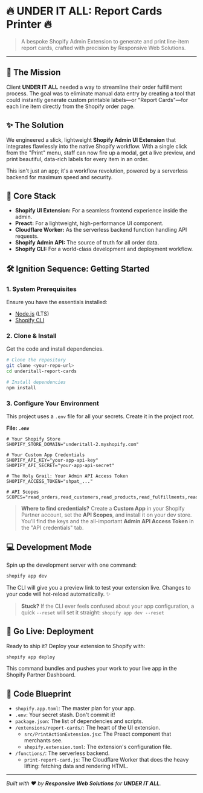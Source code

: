 # 🔥 UNDER IT ALL: Report Cards Printer 🔥

> A bespoke Shopify Admin Extension to generate and print line-item report cards, crafted with precision by Responsive Web Solutions.

---

## 🎯 The Mission

Client **UNDER IT ALL** needed a way to streamline their order fulfillment process. The goal was to eliminate manual data entry by creating a tool that could instantly generate custom printable labels—or "Report Cards"—for each line item directly from the Shopify order page.

## ✨ The Solution

We engineered a slick, lightweight **Shopify Admin UI Extension** that integrates flawlessly into the native Shopify workflow. With a single click from the "Print" menu, staff can now fire up a modal, get a live preview, and print beautiful, data-rich labels for every item in an order.

This isn't just an app; it's a workflow revolution, powered by a serverless backend for maximum speed and security.

## 🚀 Core Stack

- **Shopify UI Extension:** For a seamless frontend experience inside the admin.
- **Preact:** For a lightweight, high-performance UI component.
- **Cloudflare Worker:** As the serverless backend function handling API requests.
- **Shopify Admin API:** The source of truth for all order data.
- **Shopify CLI:** For a world-class development and deployment workflow.

## 🛠️ Ignition Sequence: Getting Started

### 1. System Prerequisites

Ensure you have the essentials installed:
- [Node.js](https://nodejs.org/en/download/) (LTS)
- [Shopify CLI](https://shopify.dev/docs/apps/tools/cli)

### 2. Clone & Install

Get the code and install dependencies.

```bash
# Clone the repository
git clone <your-repo-url>
cd underitall-report-cards

# Install dependencies
npm install
```

### 3. Configure Your Environment

This project uses a `.env` file for all your secrets. Create it in the project root.

**File: `.env`**
```env
# Your Shopify Store
SHOPIFY_STORE_DOMAIN="underitall-2.myshopify.com"

# Your Custom App Credentials
SHOPIFY_API_KEY="your-app-api-key"
SHOPIFY_API_SECRET="your-app-api-secret"

# The Holy Grail: Your Admin API Access Token
SHOPIFY_ACCESS_TOKEN="shpat_..."

# API Scopes
SCOPES="read_orders,read_customers,read_products,read_fulfillments,read_inventory"
```

> **Where to find credentials?** Create a **Custom App** in your Shopify Partner account, set the **API Scopes**, and install it on your dev store. You'll find the keys and the all-important **Admin API Access Token** in the "API credentials" tab.

## 💻 Development Mode

Spin up the development server with one command:

```bash
shopify app dev
```

The CLI will give you a preview link to test your extension live. Changes to your code will hot-reload automatically. ✨

> **Stuck?** If the CLI ever feels confused about your app configuration, a quick `--reset` will set it straight:
> `shopify app dev --reset`

## 🚀 Go Live: Deployment

Ready to ship it? Deploy your extension to Shopify with:

```bash
shopify app deploy
```

This command bundles and pushes your work to your live app in the Shopify Partner Dashboard.

## 📂 Code Blueprint

- `shopify.app.toml`: The master plan for your app.
- `.env`: Your secret stash. Don't commit it!
- `package.json`: The list of dependencies and scripts.
- `/extensions/report-cards/`: The heart of the UI extension.
  - `src/PrintActionExtension.jsx`: The Preact component that merchants see.
  - `shopify.extension.toml`: The extension's configuration file.
- `/functions/`: The serverless backend.
  - `print-report-card.js`: The Cloudflare Worker that does the heavy lifting: fetching data and rendering HTML.

---

*Built with ❤️ by **Responsive Web Solutions** for **UNDER IT ALL**.*
